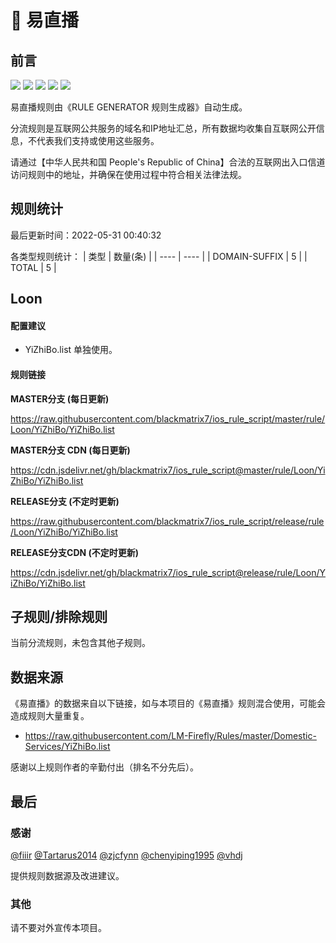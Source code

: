 # 🧸 易直播

## 前言

![](https://shields.io/badge/-移除重复规则-ff69b4) ![](https://shields.io/badge/-DOMAIN与DOMAIN--SUFFIX合并-green) ![](https://shields.io/badge/-DOMAIN--SUFFIX间合并-critical) ![](https://shields.io/badge/-DOMAIN--SUFFIX与DOMAIN--KEYWORD合并-blue) ![](https://shields.io/badge/-IP--CIDR(6)合并-blueviolet) 

易直播规则由《RULE GENERATOR 规则生成器》自动生成。

分流规则是互联网公共服务的域名和IP地址汇总，所有数据均收集自互联网公开信息，不代表我们支持或使用这些服务。

请通过【中华人民共和国 People's Republic of China】合法的互联网出入口信道访问规则中的地址，并确保在使用过程中符合相关法律法规。

## 规则统计

最后更新时间：2022-05-31 00:40:32

各类型规则统计：
| 类型 | 数量(条)  | 
| ---- | ----  |
| DOMAIN-SUFFIX | 5  | 
| TOTAL | 5  | 


## Loon 

#### 配置建议
- YiZhiBo.list 单独使用。

#### 规则链接
**MASTER分支 (每日更新)**

https://raw.githubusercontent.com/blackmatrix7/ios_rule_script/master/rule/Loon/YiZhiBo/YiZhiBo.list

**MASTER分支 CDN (每日更新)**

https://cdn.jsdelivr.net/gh/blackmatrix7/ios_rule_script@master/rule/Loon/YiZhiBo/YiZhiBo.list

**RELEASE分支 (不定时更新)**

https://raw.githubusercontent.com/blackmatrix7/ios_rule_script/release/rule/Loon/YiZhiBo/YiZhiBo.list

**RELEASE分支CDN (不定时更新)**

https://cdn.jsdelivr.net/gh/blackmatrix7/ios_rule_script@release/rule/Loon/YiZhiBo/YiZhiBo.list

## 子规则/排除规则


当前分流规则，未包含其他子规则。

## 数据来源

《易直播》的数据来自以下链接，如与本项目的《易直播》规则混合使用，可能会造成规则大量重复。

- https://raw.githubusercontent.com/LM-Firefly/Rules/master/Domestic-Services/YiZhiBo.list


感谢以上规则作者的辛勤付出（排名不分先后）。

## 最后

### 感谢

[@fiiir](https://github.com/fiiir) [@Tartarus2014](https://github.com/Tartarus2014) [@zjcfynn](https://github.com/zjcfynn) [@chenyiping1995](https://github.com/chenyiping1995) [@vhdj](https://github.com/vhdj)

提供规则数据源及改进建议。

### 其他

请不要对外宣传本项目。
